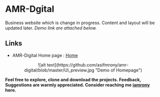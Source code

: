 # AMR-Dgital

Business website which is change in progress. Content and layout will be updated later. 
*Demo link are attached below.*

## Links

- AMR-Digital Home page : [Home](https://asifmrony.github.io/amr-digital/)


<center>![alt text](https://github.com/asifmrony/amr-digital/blob/master/UI_preview.jpg "Demo of Homepage")</center>

**Feel free to explore, clone and download the projects. Feedback, Suggestions are warmly appreciated. Consider reaching me [iamrony](https://asifmrony.github.io/) here.**